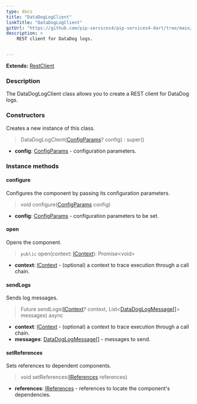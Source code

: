 ```yaml
---
type: docs
title: "DataDogLogClient"
linkTitle: "DataDogLogClient"
gitUrl: "https://github.com/pip-services4/pip-services4-dart/tree/main/pip-services4-datadog-dart"
description: >
    REST client for DataDog logs.


---
```


**Extends:** [RestClient](../../../http/clients/rest_client)

### Description

The DataDogLogClient class allows you to create a REST client for DataDog logs. 



### Constructors
Creates a new instance of this class.

> DataDogLogClient([ConfigParams](../../../components/config/config_params)? config) : super()

- **config**: [ConfigParams](../../../components/config/config_params) - configuration parameters.


### Instance methods

#### configure
Configures the component by passing its configuration parameters.

> void configure([ConfigParams](../../../components/config/config_params) config)

- **config**: [ConfigParams](../../../components/config/config_params) - configuration parameters to be set.

#### open
Opens the component.

> `public` open(context: [IContext](../../../components/context/icontext)): Promise\<void\>

- **context**: [IContext](../../../components/context/icontext) - (optional) a context to trace execution through a call chain.

#### sendLogs
Sends log messages.

> Future sendLogs([IContext](../../../components/context/icontext)? context, List<[DataDogLogMessage[]](../datadog_log_message)> messages) async

- **context**: [IContext](../../../components/context/icontext) - (optional) a context to trace execution through a call chain.
- **messages**: [DataDogLogMessage[]](../datadog_log_message) - messages to send.

#### setReferences
Sets references to dependent components.

> void setReferences([IReferences](../../../components/refer/ireferences) references)

- **references**: [IReferences](../../../components/refer/ireferences) - references to locate the component's dependencies.

